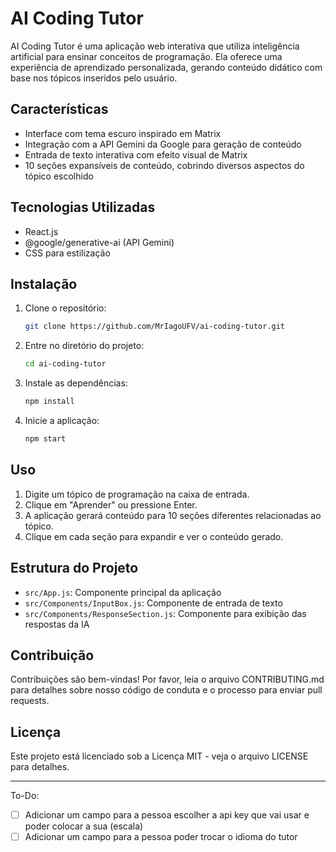 # AI Coding Tutor

AI Coding Tutor é uma aplicação web interativa que utiliza inteligência artificial para ensinar conceitos de programação. Ela oferece uma experiência de aprendizado personalizada, gerando conteúdo didático com base nos tópicos inseridos pelo usuário.

## Características

- Interface com tema escuro inspirado em Matrix
- Integração com a API Gemini da Google para geração de conteúdo
- Entrada de texto interativa com efeito visual de Matrix
- 10 seções expansíveis de conteúdo, cobrindo diversos aspectos do tópico escolhido

## Tecnologias Utilizadas

- React.js
- @google/generative-ai (API Gemini)
- CSS para estilização

## Instalação

1. Clone o repositório:
   ```bash
   git clone https://github.com/MrIagoUFV/ai-coding-tutor.git
   ```

2. Entre no diretório do projeto:
   ```bash
   cd ai-coding-tutor
   ```

3. Instale as dependências:
   ```bash
   npm install
   ```

4. Inicie a aplicação:
   ```bash
   npm start
   ```

## Uso

1. Digite um tópico de programação na caixa de entrada.
2. Clique em "Aprender" ou pressione Enter.
3. A aplicação gerará conteúdo para 10 seções diferentes relacionadas ao tópico.
4. Clique em cada seção para expandir e ver o conteúdo gerado.

## Estrutura do Projeto

- `src/App.js`: Componente principal da aplicação
- `src/Components/InputBox.js`: Componente de entrada de texto
- `src/Components/ResponseSection.js`: Componente para exibição das respostas da IA

## Contribuição

Contribuições são bem-vindas! Por favor, leia o arquivo CONTRIBUTING.md para detalhes sobre nosso código de conduta e o processo para enviar pull requests.

## Licença

Este projeto está licenciado sob a Licença MIT - veja o arquivo LICENSE para detalhes.

---

To-Do:

- [ ] Adicionar um campo para a pessoa escolher a api key que vai usar e poder colocar a sua (escala)
- [ ] Adicionar um campo para a pessoa poder trocar o idioma do tutor